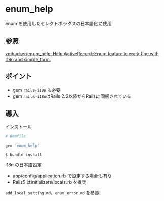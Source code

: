 # enum_help

enum を使用したセレクトボックスの日本語化に使用

## 参照

[zmbacker/enum\_help: Help ActiveRecord::Enum feature to work fine with I18n and simple\_form\.](https://github.com/zmbacker/enum_help)

## ポイント

* gem `rails-i18n` も必要
* gem `rails-i18n`はRails 2.2以降からRailsに同梱されている

## 導入

インストール

```Ruby
# Gemfile

gem 'enum_help'
```

```Shell
$ bundle install
```

i18n の日本語設定

* app/config/application.rb で設定する場合も有り
* Rails5 はinitializers/locals.rb を推奨

`add_local_setting.md`、`enum_error.md` を参照
